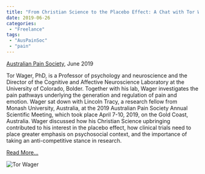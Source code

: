 ```yaml
---
title: "From Christian Science to the Placebo Effect: A Chat with Tor Wager"
date: 2019-06-26
categories:
 - "Freelance"
tags:
 - "AusPainSoc"
 - "pain"
---
```


<!--more-->

[Australian Pain Society](https://www.apsoc.org.au/), June 2019

Tor Wager, PhD, is a Professor of psychology and neuroscience and the Director of the Cognitive and Affective Neuroscience Laboratory at the University of Colorado, Bolder. Together with his lab, Wager investigates the pain pathways underlying the generation and regulation of pain and emotion. Wager sat down with Lincoln Tracy, a research fellow from Monash University, Australia, at the 2019 Australian Pain Society Annual Scientific Meeting, which took place April 7-10, 2019, on the Gold Coast, Australia. Wager discussed how his Christian Science upbringing contributed to his interest in the placebo effect, how clinical trials need to place greater emphasis on psychosocial context, and the importance of taking an anti-competitive stance in research. 

[Read More...](/files/content/posts/tor-wager/wager.pdf)

![Tor Wager](/img/content/posts/tor-wager/interview.png)